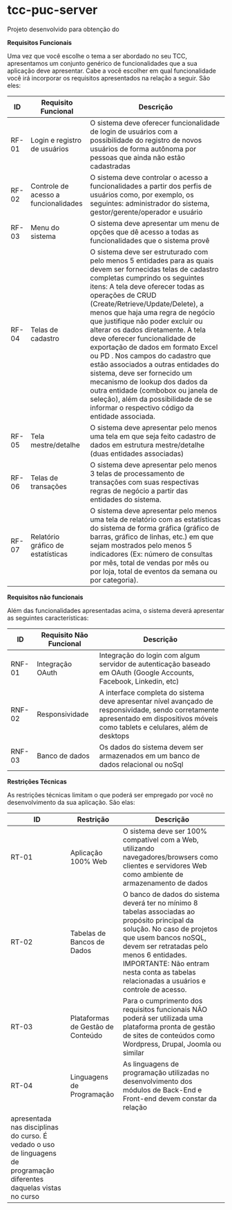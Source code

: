 # tcc-puc-server

Projeto desenvolvido para obtenção do 



**Requisitos Funcionais**

Uma vez que você escolhe o tema a ser abordado no seu TCC, apresentamos um conjunto genérico de funcionalidades que a sua aplicação deve apresentar. 
Cabe a você escolher em qual funcionalidade você irá incorporar os requisitos apresentados na relação a seguir. São eles:  

|ID	  |  Requisito Funcional	                |  Descrição |
|-----|---------------------------------------|-----------------|
RF-01	|  Login e registro de usuários	        | O sistema deve oferecer funcionalidade de login de usuários com a possibilidade do registro de novos usuários de forma autônoma por pessoas que ainda não estão cadastradas |
RF-02	|  Controle de acesso a funcionalidades	| O sistema deve controlar o acesso a funcionalidades a partir dos perfis de usuários como, por exemplo, os seguintes: administrador do sistema, gestor/gerente/operador e usuário |
RF-03	|  Menu do sistema	                      | O sistema deve apresentar um menu de opções que dê acesso a todas as funcionalidades que o sistema provê |
RF-04	|  Telas de cadastro	                    | O sistema deve ser estruturado com pelo menos 5 entidades para as quais devem ser fornecidas telas de cadastro completas cumprindo os seguintes itens: A tela deve oferecer todas as operações de CRUD (Create/Retrieve/Update/Delete), a menos que haja uma regra de negócio que justifique não poder excluir ou alterar os dados diretamente. A tela deve oferecer funcionalidade de exportação de dados em formato Excel ou PD . Nos campos do cadastro que estão associados a outras entidades do sistema, deve ser fornecido um mecanismo de lookup dos dados da outra entidade (combobox ou janela de seleção), além da possibilidade de se informar o respectivo código da entidade associada. |
RF-05	|  Tela mestre/detalhe	                  | O sistema deve apresentar pelo menos uma tela em que seja feito cadastro de dados em estrutura mestre/detalhe (duas entidades associadas)|
RF-06	|  Telas de transações	                  | O sistema deve apresentar pelo menos 3 telas de processamento de transações com suas respectivas regras de negócio a partir das entidades do sistema.|
RF-07	|  Relatório gráfico de estatísticas	    | O sistema deve apresentar pelo menos uma tela de relatório com as estatísticas do sistema de forma gráfica (gráfico de barras, gráfico de linhas, etc.) em que sejam mostrados pelo menos 5 indicadores (Ex: número  de consultas por mês, total de vendas por mês ou por loja, total de eventos da semana ou por categoria).|


**Requisitos não funcionais**

Além das funcionalidades apresentadas acima, o sistema deverá apresentar as seguintes características:

|ID	  |  Requisito Não Funcional	            | Descrição       |
|-----|---------------------------------------|-----------------|
|RNF-01 |	Integração OAuth	             |      Integração do login com algum servidor de autenticação baseado em OAuth (Google Accounts, Facebook, Linkedin, etc) |
|RNF-02 |	Responsividade	               |     A interface completa do sistema deve apresentar nível avançado de responsividade, sendo corretamente apresentado em dispositivos móveis como tablets e celulares, além de desktops |
RNF-03	| Banco de dados	                 |    Os dados do sistema devem ser armazenados em um banco de dados relacional ou noSql |


**Restrições Técnicas**

As restrições técnicas  limitam o que poderá ser empregado por você no desenvolvimento da sua aplicação. São elas:

|ID	    | Restrição	                       |     Descrição                |
|-------|----------------------------------|------------------------------|
|RT-01	|  Aplicação 100% Web	             |     O sistema deve ser 100% compatível com a Web, utilizando navegadores/browsers como clientes e servidores Web como ambiente de armazenamento de dados |
|RT-02	| Tabelas de Bancos de Dados	     |    O banco de dados do sistema deverá ter no mínimo 8 tabelas associadas ao propósito principal da solução.  No caso de projetos que usem bancos noSQL, devem ser retratadas pelo menos 6 entidades. IMPORTANTE: Não entram nesta conta as tabelas relacionadas a usuários e controle de acesso. |
|RT-03	|  Plataformas de Gestão de Conteúdo	 |   Para o cumprimento dos requisitos funcionais NÃO poderá ser utilizada uma plataforma pronta de gestão de sites de conteúdos como Wordpress, Drupal, Joomla ou similar |
|RT-04	|  Linguagens de Programação	     |       As linguagens de programação utilizadas no desenvolvimento dos módulos de Back-End e Front-end devem constar da relação 
apresentada nas disciplinas do curso. É vedado o uso de linguagens de programação diferentes daquelas vistas no curso |
